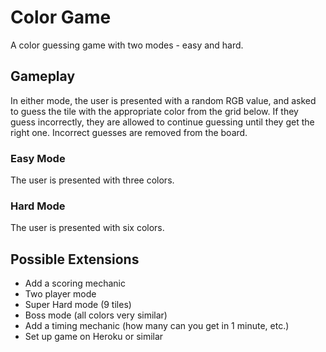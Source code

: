 # Color Game

A color guessing game with two modes - easy and hard. 

## Gameplay

In either mode, the user is presented with a random RGB value, and asked to guess the tile with the appropriate color from the grid below. If they guess incorrectly, they are allowed to continue guessing until they get the right one. Incorrect guesses are removed from the board. 

### Easy Mode

The user is presented with three colors. 

### Hard Mode

The user is presented with six colors. 

## Possible Extensions

- Add a scoring mechanic
- Two player mode
- Super Hard mode (9 tiles)
- Boss mode (all colors very similar)
- Add a timing mechanic (how many can you get in 1 minute, etc.)
- Set up game on Heroku or similar